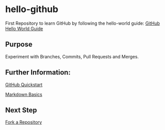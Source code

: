 # hello-github
First Repository to learn GitHub by following the hello-world guide: [GitHub Hello World Guide][github-hello-world-guide]

## Purpose
Experiment with Branches, Commits, Pull Requests and Merges.

## Further Information:
[GitHub Quickstart][github-quickstart]

[Markdown Basics][markdown-basics]

## Next Step
[Fork a Repository][fork-repository]

[//]: # (Link References. Note: Links to German Version)
[github-hello-world-guide]: https://docs.github.com/de/get-started/quickstart/hello-world
[github-quickstart]: https://docs.github.com/de/get-started/quickstart
[markdown-basics]: https://docs.github.com/de/get-started/writing-on-github/getting-started-with-writing-and-formatting-on-github/basic-writing-and-formatting-syntax
[fork-repository]: https://docs.github.com/de/get-started/quickstart/fork-a-repo
